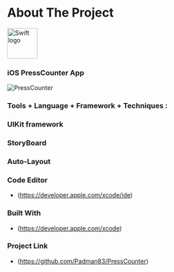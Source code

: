 # About The Project 

<img src="https://swift.org/assets/images/swift.svg" alt="Swift logo" height="70" >

### iOS PressCounter App

![PressCounter](https://user-images.githubusercontent.com/45048950/72546294-820fae80-38c5-11ea-824f-843a22670f10.gif)

### Tools + Language + Framework + Techniques :

### UIKit framework

### StoryBoard

### Auto-Layout

### Code Editor

* (https://developer.apple.com/xcode/ide)

### Built With

* (https://developer.apple.com/xcode)


### Project Link

* (https://github.com/Padman83/PressCounter)
